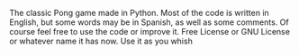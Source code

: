The classic Pong game made in Python. 
Most of the code is written in English, but some words may be in Spanish, as well as some comments. 
Of course feel free to use the code or improve it.
Free License or GNU License or whatever name it has now. Use it as you  whish
